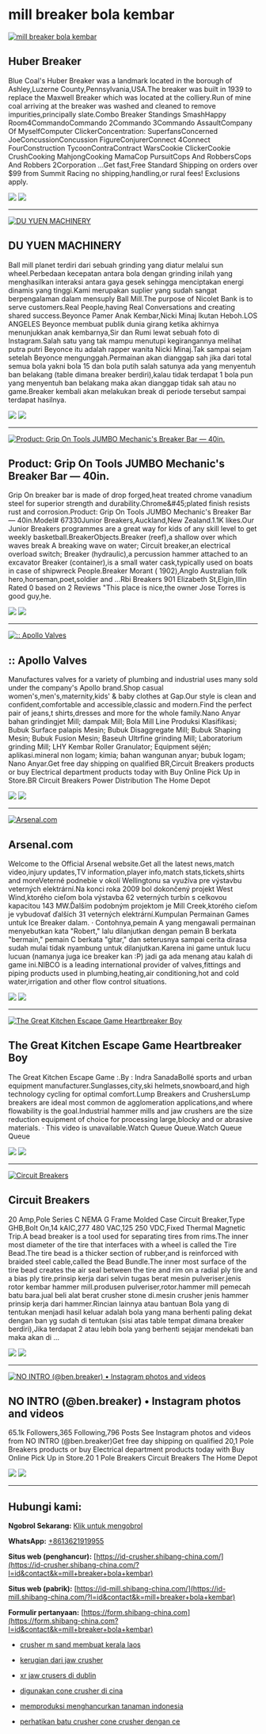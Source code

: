 # mill breaker bola kembar

<a href="https://swt.shibang-china.com/?l=id&img&k=mill+breaker+bola+kembar" target="_blank">![mill breaker bola kembar](http://static.shibang-china.com/all-800x300/1246.jpg)</a>

## Huber Breaker
Blue Coal's Huber Breaker was a landmark located in the borough of Ashley,Luzerne County,Pennsylvania,USA.The breaker was built in 1939 to replace the Maxwell Breaker which was located at the colliery.Run of mine coal arriving at the breaker was washed and cleaned to remove impurities,principally slate.Combo Breaker Standings SmashHappy Room4CommandoCommando 2Commando 3Commando AssaultCompany Of MyselfComputer ClickerConcentration: SuperfansConcerned JoeConcussionConcussion FigureConjurerConnect 4Connect FourConstruction TycoonContraContract WarsCookie ClickerCookie CrushCooking MahjongCooking MamaCop PursuitCops And RobbersCops And Robbers 2Corporation …Get fast,Free Standard Shipping on orders over $99 from Summit Racing no shipping,handling,or rural fees! Exclusions apply.


<a href="https://whatsapp.shibangsoft.com/WhatsApp.php" target="_blank" title="WhatsApp">![](http://static.shibang-china.com/icon/whatsapp.png)</a> <a href="https://swt.shibang-china.com/?l=id&icon&k=mill+breaker+bola+kembar" target="_blank">![](http://static.shibang-china.com/icon/chat-id.png)</a>

---

<a href="https://swt.shibang-china.com/?l=id&img&k=mill+breaker+bola+kembar" target="_blank">![DU YUEN MACHINERY](http://static.shibang-china.com/all-800x300/675.jpg)</a>

## DU YUEN MACHINERY
Ball mill planet terdiri dari sebuah grinding yang diatur melalui sun wheel.Perbedaan kecepatan antara bola dengan grinding inilah yang menghasilkan interaksi antara gaya gesek sehingga menciptakan energi dinamis yang tinggi.Kami merupakan suplier yang sudah sangat berpengalaman dalam mensuply Ball Mill.The purpose of Nicolet Bank is to serve customers.Real People,having Real Conversations and creating shared success.Beyonce Pamer Anak Kembar,Nicki Minaj Ikutan Heboh.LOS ANGELES Beyonce membuat publik dunia girang ketika akhirnya menunjukkan anak kembarnya,Sir dan Rumi lewat sebuah foto di Instagram.Salah satu yang tak mampu menutupi kegirangannya melihat putra putri Beyonce itu adalah rapper wanita Nicki Minaj.Tak sampai sejam setelah Beyonce mengunggah.Permainan akan dianggap sah jika dari total semua bola yakni bola 15 dan bola putih salah satunya ada yang menyentuh ban belakang (table dimana breaker berdiri),kalau tidak terdapat 1 bola pun yang menyentuh ban belakang maka akan dianggap tidak sah atau no game.Breaker kembali akan melakukan break di periode tersebut sampai terdapat hasilnya.


<a href="https://whatsapp.shibangsoft.com/WhatsApp.php" target="_blank" title="WhatsApp">![](http://static.shibang-china.com/icon/whatsapp.png)</a> <a href="https://swt.shibang-china.com/?l=id&icon&k=mill+breaker+bola+kembar" target="_blank">![](http://static.shibang-china.com/icon/chat-id.png)</a>

---

<a href="https://swt.shibang-china.com/?l=id&img&k=mill+breaker+bola+kembar" target="_blank">![Product: Grip On Tools JUMBO Mechanic's Breaker Bar — 40in.](http://static.shibang-china.com/all-800x300/450.jpg)</a>

## Product: Grip On Tools JUMBO Mechanic's Breaker Bar — 40in.
Grip On breaker bar is made of drop forged,heat treated chrome vanadium steel for superior strength and durability.Chrome&amp;#45;plated finish resists rust and corrosion.Product: Grip On Tools JUMBO Mechanic's Breaker Bar — 40in.Model# 67330Junior Breakers,Auckland,New Zealand.1.1K likes.Our Junior Breakers programmes are a great way for kids of any skill level to get weekly basketball.BreakerObjects.Breaker (reef),a shallow over which waves break A breaking wave on water; Circuit breaker,an electrical overload switch; Breaker (hydraulic),a percussion hammer attached to an excavator Breaker (container),is a small water cask,typically used on boats in case of shipwreck People.Breaker Morant ( 1902),Anglo Australian folk hero,horseman,poet,soldier and …Rbi Breakers 901 Elizabeth St,Elgin,Illin Rated 0 based on 2 Reviews &quot;This place is nice,the owner Jose Torres is good guy,he.


<a href="https://whatsapp.shibangsoft.com/WhatsApp.php" target="_blank" title="WhatsApp">![](http://static.shibang-china.com/icon/whatsapp.png)</a> <a href="https://swt.shibang-china.com/?l=id&icon&k=mill+breaker+bola+kembar" target="_blank">![](http://static.shibang-china.com/icon/chat-id.png)</a>

---

<a href="https://swt.shibang-china.com/?l=id&img&k=mill+breaker+bola+kembar" target="_blank">![:: Apollo Valves](http://static.shibang-china.com/all-800x300/519.jpg)</a>

## :: Apollo Valves
Manufactures valves for a variety of plumbing and industrial uses many sold under the company's Apollo brand.Shop casual women's,men's,maternity,kids' &amp; baby clothes at Gap.Our style is clean and confident,comfortable and accessible,classic and modern.Find the perfect pair of jeans,t shirts,dresses and more for the whole family.Nano Anyar bahan grindingjet Mill; dampak Mill; Bola Mill Line Produksi Klasifikasi; Bubuk Surface palapis Mesin; Bubuk Disaggregate Mill; Bubuk Shaping Mesin; Bubuk Fusion Mesin; Baseuh Ultrfine grinding Mill; Laboratorium grinding Mill; LHY Kembar Roller Granulator; Equipment s&#233;j&#233;n; aplikasi.mineral non logam; kimia; bahan wangunan anyar; bubuk logam; Nano Anyar.Get free day shipping on qualified BR,Circuit Breakers products or buy Electrical department products today with Buy Online Pick Up in Store.BR Circuit Breakers Power Distribution The Home Depot


<a href="https://whatsapp.shibangsoft.com/WhatsApp.php" target="_blank" title="WhatsApp">![](http://static.shibang-china.com/icon/whatsapp.png)</a> <a href="https://swt.shibang-china.com/?l=id&icon&k=mill+breaker+bola+kembar" target="_blank">![](http://static.shibang-china.com/icon/chat-id.png)</a>

---

<a href="https://swt.shibang-china.com/?l=id&img&k=mill+breaker+bola+kembar" target="_blank">![Arsenal.com](http://static.shibang-china.com/all-800x300/965.jpg)</a>

## Arsenal.com
Welcome to the Official Arsenal website.Get all the latest news,match video,injury updates,TV information,player info,match stats,tickets,shirts and moreVetern&#233; podnebie v okol&#237; Wellingtonu sa využ&#237;va pre v&#253;stavbu vetern&#253;ch elektr&#225;rn&#237;.Na konci roka 2009 bol dokončen&#253; projekt West Wind,ktor&#233;ho cieľom bola v&#253;stavba 62 vetern&#253;ch turb&#237;n s celkovou kapacitou 143 MW.Ďalš&#237;m podobn&#253;m projektom je Mill Creek,ktor&#233;ho cieľom je vybudovať ďalš&#237;ch 31 vetern&#253;ch elektr&#225;rn&#237;.Kumpulan Permainan Games untuk Ice Breaker dalam.&nbsp;&#0183;&#32;Contohnya,pemain A yang mengawali permainan menyebutkan kata &quot;Robert,&quot; lalu dilanjutkan dengan pemain B berkata &quot;bermain,&quot; pemain C berkata &quot;gitar,&quot; dan seterusnya sampai cerita dirasa sudah mulai tidak nyambung untuk dilanjutkan.Karena ini game untuk lucu lucuan (namanya juga ice breaker kan :P) jadi ga ada menang atau kalah di game ini.NIBCO is a leading international provider of valves,fittings and piping products used in plumbing,heating,air conditioning,hot and cold water,irrigation and other flow control situations.


<a href="https://whatsapp.shibangsoft.com/WhatsApp.php" target="_blank" title="WhatsApp">![](http://static.shibang-china.com/icon/whatsapp.png)</a> <a href="https://swt.shibang-china.com/?l=id&icon&k=mill+breaker+bola+kembar" target="_blank">![](http://static.shibang-china.com/icon/chat-id.png)</a>

---

<a href="https://swt.shibang-china.com/?l=id&img&k=mill+breaker+bola+kembar" target="_blank">![The Great Kitchen Escape Game Heartbreaker Boy](http://static.shibang-china.com/all-800x300/1505.jpg)</a>

## The Great Kitchen Escape Game Heartbreaker Boy
The Great Kitchen Escape Game :.By : Indra SanadaBoll&#233; sports and urban equipment manufacturer.Sunglasses,city,ski helmets,snowboard,and high technology cycling for optimal comfort.Lump Breakers and CrushersLump breakers are ideal most common de agglomeration applications,and where flowability is the goal.Industrial hammer mills and jaw crushers are the size reduction equipment of choice for processing large,blocky and or abrasive materials.&nbsp;&#0183;&#32;This video is unavailable.Watch Queue Queue.Watch Queue Queue


<a href="https://whatsapp.shibangsoft.com/WhatsApp.php" target="_blank" title="WhatsApp">![](http://static.shibang-china.com/icon/whatsapp.png)</a> <a href="https://swt.shibang-china.com/?l=id&icon&k=mill+breaker+bola+kembar" target="_blank">![](http://static.shibang-china.com/icon/chat-id.png)</a>

---

<a href="https://swt.shibang-china.com/?l=id&img&k=mill+breaker+bola+kembar" target="_blank">![Circuit Breakers](http://static.shibang-china.com/all-800x300/110.jpg)</a>

## Circuit Breakers
20 Amp,Pole Series C NEMA G Frame Molded Case Circuit Breaker,Type GHB,Bolt On,14 kAIC,277 480 VAC,125 250 VDC,Fixed Thermal Magnetic Trip.A bead breaker is a tool used for separating tires from rims.The inner most diameter of the tire that interfaces with a wheel is called the Tire Bead.The tire bead is a thicker section of rubber,and is reinforced with braided steel cable,called the Bead Bundle.The inner most surface of the tire bead creates the air seal between the tire and rim on a radial ply tire and a bias ply tire.prinsip kerja dari selvin tugas berat mesin pulveriser.jenis rotor kembar hammer mill.produsen pulveriser,rotor.hammer mill pemecah batu bara.jual beli alat berat crusher stone di.mesin crusher jenis hammer prinsip kerja dari hammer.Rincian lainnya atau bantuan Bola yang di tentukan menjadi hasil keluar adalah bola yang mana berhenti paling dekat dengan ban yg sudah di tentukan (sisi atas table tempat dimana breaker berdiri),Jika terdapat 2 atau lebih bola yang berhenti sejajar mendekati ban maka akan di …


<a href="https://whatsapp.shibangsoft.com/WhatsApp.php" target="_blank" title="WhatsApp">![](http://static.shibang-china.com/icon/whatsapp.png)</a> <a href="https://swt.shibang-china.com/?l=id&icon&k=mill+breaker+bola+kembar" target="_blank">![](http://static.shibang-china.com/icon/chat-id.png)</a>

---

<a href="https://swt.shibang-china.com/?l=id&img&k=mill+breaker+bola+kembar" target="_blank">![NO INTRO (@ben.breaker) • Instagram photos and videos](http://static.shibang-china.com/all-800x300/892.jpg)</a>

## NO INTRO (@ben.breaker) • Instagram photos and videos
65.1k Followers,365 Following,796 Posts See Instagram photos and videos from NO INTRO (@ben.breaker)Get free day shipping on qualified 20,1 Pole Breakers products or buy Electrical department products today with Buy Online Pick Up in Store.20 1 Pole Breakers Circuit Breakers The Home Depot

<a href="https://whatsapp.shibangsoft.com/WhatsApp.php" target="_blank" title="WhatsApp">![](http://static.shibang-china.com/icon/whatsapp.png)</a> <a href="https://swt.shibang-china.com/?l=id&icon&k=mill+breaker+bola+kembar" target="_blank">![](http://static.shibang-china.com/icon/chat-id.png)</a>

---
## Hubungi kami:

**Ngobrol Sekarang:** [Klik untuk mengobrol](https://swt.shibang-china.com?l=id&contact&k=mill+breaker+bola+kembar)

**WhatsApp:**  [+8613621919955](https://whatsapp.shibangsoft.com/WhatsApp.php)

**Situs web (penghancur):** [https://id-crusher.shibang-china.com/](https://id-crusher.shibang-china.com/?l=id&contact&k=mill+breaker+bola+kembar)

**Situs web (pabrik):** [https://id-mill.shibang-china.com/](https://id-mill.shibang-china.com/?l=id&contact&k=mill+breaker+bola+kembar)

**Formulir pertanyaan:** [https://form.shibang-china.com](https://form.shibang-china.com?l=id&contact&k=mill+breaker+bola+kembar)

* [crusher m sand membuat kerala laos](../50/crusher%20m%20sand%20membuat%20kerala%20laos.md)

* [kerugian dari jaw crusher](../50/kerugian%20dari%20jaw%20crusher.md)

* [xr jaw crusers di dublin](../50/xr%20jaw%20crusers%20di%20dublin.md)

* [digunakan cone crusher di cina](../49/digunakan%20cone%20crusher%20di%20cina.md)

* [memproduksi menghancurkan tanaman indonesia](../46/memproduksi%20menghancurkan%20tanaman%20indonesia.md)

* [perhatikan batu crusher cone crusher dengan ce](../50/perhatikan%20batu%20crusher%20cone%20crusher%20dengan%20ce.md)